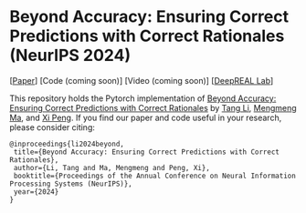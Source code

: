 # Beyond Accuracy: Ensuring Correct Predictions with Correct Rationales (NeurIPS 2024)

[[Paper](https://arxiv.org/pdf/2411.00132)] [Code (coming soon)] [Video (coming soon)] [[DeepREAL Lab](https://deep-real.github.io/)]

This repository holds the Pytorch implementation of [Beyond Accuracy: Ensuring Correct Predictions with Correct Rationales](https://arxiv.org/pdf/2411.00132) by [Tang Li](https://tangli0305.github.io/), [Mengmeng Ma](https://mengmenm.top/), and [Xi Peng](https://deep-real.github.io/dr_xipeng.html).
If you find our paper and code useful in your research, please consider citing:

```
@inproceedings{li2024beyond,
 title={Beyond Accuracy: Ensuring Correct Predictions with Correct Rationales},
 author={Li, Tang and Ma, Mengmeng and Peng, Xi},
 booktitle={Proceedings of the Annual Conference on Neural Information Processing Systems (NeurIPS)},
 year={2024}
}
```